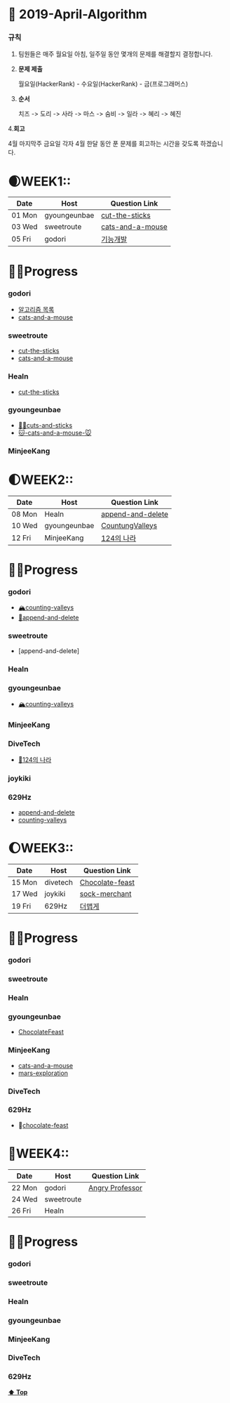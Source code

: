 # 🌸 2019-April-Algorithm

### 규칙

1. 팀원들은 매주 월요일 아침, 일주일 동안 몇개의 문제를 해결할지 결정합니다.

2. **문제 제출**

   월요일(HackerRank) - 수요일(HackerRank) - 금(프로그래머스)

3. **순서**

   치즈 -> 도리 -> 사라 -> 마스 -> 숨비 -> 일라 -> 혜리 -> 혜진

4.**회고**

  4월 마지막주 금요일 
  각자 4월 한달 동안 푼 문제를 회고하는 시간을 갖도록 하겠습니다. 

# 🌒WEEK1::

| Date   | Host         | Question Link                                                |
| ------ | ------------ | ------------------------------------------------------------ |
| 01 Mon | gyoungeunbae | [cut-the-sticks](https://www.hackerrank.com/challenges/cut-the-sticks/problem) |
| 03 Wed | sweetroute   | [cats-and-a-mouse](https://www.hackerrank.com/challenges/cats-and-a-mouse/problem) |
| 05 Fri | godori       | [기능개발](https://programmers.co.kr/learn/courses/30/lessons/42586)|

# 👩‍💻Progress

### godori
- [알고리즘 목록](https://www.notion.so/godori/Today-625d5e0d19294ab3b990f90f052f0d67)
- [cats-and-a-mouse](https://www.notion.so/godori/Cats-and-a-Mouse-3345757749734bfd99c85e8ebabe1d14#3345757749734bfd99c85e8ebabe1d14)
### sweetroute
- [cut-the-sticks](https://www.hackerrank.com/challenges/cut-the-sticks/problem)
- [cats-and-a-mouse](https://sweetroute.tistory.com/entry/HackerRankCCats-and-a-Mouse)
### HeaIn
- [cut-the-sticks](https://github.com/HeaIn/TodayAlgorithm/blob/master/0401CutTheSticks.java)

### gyoungeunbae

* [💇‍♀️cuts-and-sticks](<https://github.com/gyoungeunbae/Daily-algorithm/blob/master/Answer/CuttheSticks.java>)
* [🐱-cats-and-a-mouse-🐭](<https://github.com/gyoungeunbae/Daily-algorithm/blob/master/Answer/CatsandMouse.java>)

### MinjeeKang





# 🌓WEEK2::

| Date   | Host         | Question Link                                                |
| ------ | ------------ | ------------------------------------------------------------ |
| 08 Mon | HeaIn        | [append-and-delete](<https://www.hackerrank.com/challenges/append-and-delete/problem>) |
| 10 Wed | gyoungeunbae | [CountungValleys](<https://www.hackerrank.com/challenges/counting-valleys/problem>) |
| 12 Fri | MinjeeKang   | [124의 나라](<https://programmers.co.kr/learn/courses/30/lessons/12899>) |

# 👩‍💻Progress

### godori
- [🏔counting-valleys](https://www.notion.so/godori/Counting-Valleys-9f296e1684524b6a9018f3b1fe906ecd)
- [🦎append-and-delete](https://www.notion.so/godori/Append-and-Delete-0377d5d7b9fe4f54a43f2c442d0d7664)
### sweetroute
- [append-and-delete]
### HeaIn

### gyoungeunbae

* [🏔counting-valleys](<https://github.com/gyoungeunbae/Daily-algorithm/blob/master/Answer/Counting-Valleys.java>)

### MinjeeKang

### DiveTech  
- [🔢124의 나라](https://github.com/divetech/algorithms/blob/master/java/src/programmers/System124.java)  

### joykiki

### 629Hz
- [append-and-delete](https://github.com/629Hz/daily-algorithm/blob/master/append-and-delete.kt)
- [counting-valleys](https://github.com/629Hz/daily-algorithm/blob/master/counting-valleys)

# 🌔WEEK3::

| Date   | Host     | Question Link                                                |
| ------ | -------- | ------------------------------------------------------------ |
| 15 Mon | divetech | [Chocolate-feast](https://www.hackerrank.com/challenges/chocolate-feast/problem) |
| 17 Wed | joykiki  | [sock-merchant](https://www.hackerrank.com/challenges/sock-merchant/problem) |
| 19 Fri | 629Hz    | [더맵게](https://programmers.co.kr/learn/courses/30/lessons/42626) |

# 👩‍💻Progress

### godori

### sweetroute

### HeaIn

### gyoungeunbae

* [ChocolateFeast](<https://github.com/gyoungeunbae/algorithm/blob/master/Answer/ChocolateFeast.java>)



### MinjeeKang

- [cats-and-a-mouse](https://github.com/MinjeeKang/devSkill/blob/master/java/AlgorithmJava/src/hackerrank/Implementation/Easy_CatsandaMouse.java)
- [mars-exploration](https://github.com/MinjeeKang/devSkill/blob/master/java/AlgorithmJava/src/hackerrank/Strings/Easy_MarsExploration.java)

### DiveTech  

### 629Hz
- 🍫[chocolate-feast](https://github.com/629Hz/daily-algorithm/blob/master/ChocolateFeast.kt)

# 🌝WEEK4::

| Date   | Host       | Question Link |
| ------ | ---------- | ------------- |
| 22 Mon | godori     | [Angry Professor](https://www.hackerrank.com/challenges/angry-professor/problem)|
| 24 Wed | sweetroute |               |
| 26 Fri | HeaIn      |               |

# 👩‍💻Progress

### godori

### sweetroute

### HeaIn

### gyoungeunbae

### MinjeeKang

### DiveTech  

### 629Hz

**[⬆ Top](#)**

